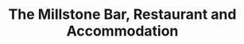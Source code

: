 ---
title: "The Millstone Bar, Restaurant and Accommodation"
address: "1, Glenpark Rd, Omagh, Co. Tyrone BT79 7SP"
tel: "028 8224 4804"
county: "Tyrone"
category: "Bedandbreakfasts"
type: "Content"
lat: "54.642621"
lng: "-7.298204"
---